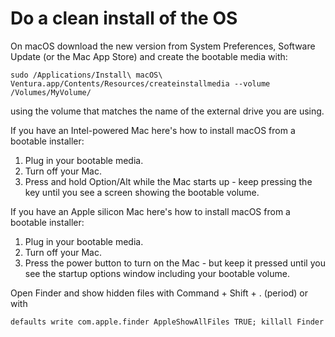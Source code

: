 # Do a clean install of the OS

On macOS download the new version from System Preferences, Software Update (or the Mac App Store) and create the bootable media with:
```Shell
sudo /Applications/Install\ macOS\ Ventura.app/Contents/Resources/createinstallmedia --volume /Volumes/MyVolume/
```
using the volume that matches the name of the external drive you are using.  

If you have an Intel-powered Mac here's how to install macOS from a bootable installer:
1. Plug in your bootable media.
2. Turn off your Mac.
3. Press and hold Option/Alt while the Mac starts up - keep pressing the key until you see a screen showing the bootable volume.

If you have an Apple silicon Mac here's how to install macOS from a bootable installer:
1. Plug in your bootable media.
2. Turn off your Mac.
3. Press the power button to turn on the Mac - but keep it pressed until you see the startup options window including your bootable volume.  

Open Finder and show hidden files with Command + Shift + . (period) or with
```Shell
defaults write com.apple.finder AppleShowAllFiles TRUE; killall Finder
```
